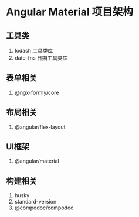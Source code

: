 # Angular Material 项目架构

## 工具类

1. lodash 工具类库
2. date-fns 日期工具类库

## 表单相关

1. @ngx-formly/core

## 布局相关

1. @angular/flex-layout

## UI框架

1. @angular/material

## 构建相关

1. husky
2. standard-version
3. @compodoc/compodoc

